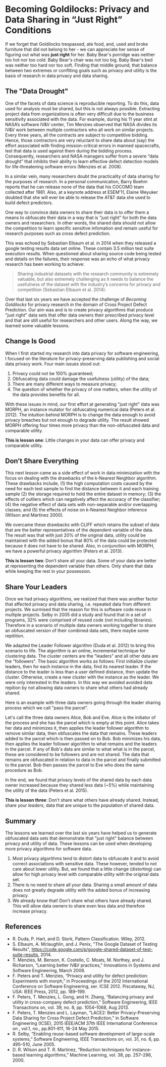 # Becoming Goldilocks: Privacy and Data Sharing in “Just Right” Conditions

If we forget that Goldilocks trespassed, ate food, and, used and broke furniture that did not belong to her - we can appreciate her sense of figuring out what was **just right** for her. Baby Bear's porridge was neither too hot nor too cold. Baby Bear's chair was not too big. Baby Bear's bed was neither too hard nor too soft. Finding that middle ground, that balance between two extremes or confliting goals such as privacy and utility is the basis of research in data privacy and data sharing. 

## The "Data Drought"
One of the facets of data science is reproducible reporting. To do this, data used for analysis must be shared, but this is not always possible. Extracting project data from organizations is often very difficult due to the business sensitivity associated with the data. For example, during his 11 year stint at NASA’s software IV&V center, Tim Menzies observed that NASA divides its IV&V work between multiple contractors who all work on similar projects. Every three years, all the contracts are subject to competitive bidding. Hence, those contractors are very reluctant to share data about (say) the effort associated with finding mission-critical errors in manned spacecrafts, lest that data is used against them during the bidding process. Consequently, researchers and NASA managers suffer from a severe “data drought” that inhibits their ability to learn effective defect detection models for life-threatening software errors (Menzies et al. 2008).

In a similar vein, many researchers doubt the practicality of data sharing for the purposes of research. In a personal communication, Barry Boehm reports that he can release none of the data that his COCOMO team collected after 1981. Also, at a keynote address at ESEM’11, Elaine Weyuker doubted that she will ever be able to release the AT&T data she used to build defect predictors.

One way to convince data owners to share their data is to offer them a means to obfuscate their data in a way that is "just right" for both the data owners and researchers. In other words, the shared data should not allow the competition to learn specific sensitive infomation and remain useful for research purposes such as cross defect prediction.

This was echoed by Sebastian Elbaum et al. in 2014 when they released a google testing results data set online. These contain 3.5 million test suite execution results. When questioned about sharing source code being tested and details on the failures, their response was an echo of what privacy research has been working to achieve:

>Sharing industrial datasets with the research community is extremely valuable, but also extremely challenging as it needs to balance the usefulness of the dataset with the industry’s concerns for privacy and competition (Sebastian Elbaum et al. 2014).

Over that last six years we have accepted the challenge of *Becoming Goldilocks* for privacy research in the domain of Cross Project Defect Prediction. Our aim was and is to create privacy algorithms that produce "just right" data sets that offer data owners their prescribed privacy level and that are still useful for researchers and other users.  Along the way, we learned some valuable lessons.

## Change Is Good
When I first started my research into data privacy for software engineering, I focused on the literature for privacy-preserving data publishing and social data privacy work. Four main issues stood out:

1. Privacy could not be 100% guaranteed;
2. Obfuscating data could damage the usefulness (utility) of the data;
3. There are many different ways to measure privacy;
4. The question of whether the privacy of one matters, when the utility of the data provides benefits for all.

With these issues in mind, our first effort at generating "just right" data was MORPH, an instance mutator for obfuscating numerical data (Peters et al. 2012). The intuition behind MORPH is to change the data enough to avoid privacy breaches but not enough to degrade utility. The result  showed MORPH offering four times more privacy than the non-obfuscated data and comparable utility.

**This is lesson one**: Little changes in your data can offer privacy and comparable utility. 

## Don’t Share Everything
This next lesson came as a side effect of work in data minimization with the focus on dealing with the drawbacks of the k-Nearest Neighbor algorithm. These drawbacks include, (1) the high computation costs caused by the need for each test sample to find the distance between it and each training sample (2) the storage required to hold the entire dataset in memory; (3) the effects of outliers which can negatively affect the accuracy of the classifier; (4) the negative effect of data sets with non-separable and/or overlapping classes; and (5) the effects of noise on k-Nearest Neighbor inference (Wilson and Martinez 2000). 

We overcame these drawbacks with CLIFF which retains the subset of data that are the better representatives of the dependent variable of the data. The result was that with just 20% of the original data, utility could be maintained with the added bonus that 80% of the data could be protected because it does not have to be shared. Also, in conjunction with MORPH, we have a powerful privacy algorithm (Peters et al. 2013). 

**This is lesson two**: Don’t share all your data. Some of your data are better at representing the dependent variable than others. Only share that data while keeping the rest in your possession. 

## Share Your Leaders
Once we had privacy algorithms, we realized that there was another factor that affected privacy and data sharing, i.e. repeated data from different projects. We surmised that the reason for this is software code reuse in multiple projects. Selby in 2005 did a study and found that in a set of programs, 32% were comprised of reused code (not including libraries). Therefore in a scenario of multiple data owners working together to share an obfuscated version of their combined data sets, there maybe some repitition. 

We adapted the Leader Follower algorithm (Duda et al. 2012) to bring this scenario to life. The algorithm is an online, incremental technique for clustering data. The cluster centers are the "leaders" and all other data are the "followers". The basic algorithm works as follows: First initialize cluster leaders, then for each instance in the data, find its nearest leader. If the distance to the leader is less than a user defined distance, then update the cluster. Otherwise, create a new cluster with the instance as the leader. We were only interested in the leaders. In this way we avoided avoided data repition by not allowing data owners to share what others had already shared. 

Here is an example with three data owners going through the leader sharing process which we call "pass the parcel". 

Let's call the three data owners Alice, Bob and Eve. Alice is the initiator of the process and she has the parcel which is empty at this point. Alice takes her data and minimizes it, then applies the leader follower algorithm to remove similar data, then obfuscates the data that remains. These leaders added to the parcel which is then passed on to Bob. Bob minimizes his data, then applies the leader follower algorithm to what remains and the leaders in the parcel. If any of Bob's data are similar to what what is in the parcel, these are considered to be followers and are not shared. The data that remains are obfuscated in relation to data in the parcel and finally submitted to the parcel. Bob then passes the parcel to Eve who does the same procedure as Bob. 

In the end, we found that privacy levels of the shared data by each data owner increased because they shared less data (~5%) while maintaining the utility of the data (Peters et al. 2015). 

**This is lesson three**: Don’t share what others have already shared. Instead, share your *leaders*, data that are unique to the population of shared data.
		 	 	 		
## Summary
The lessons we learned over the last six years have helped us to generate obfuscated data sets that demonstrate that "just right" balance between privacy and utility of data. These lessons can be used when developing more privacy algorithms for software data. 
1. Most privacy algorithms tend to distort data to obfuscate it and to avoid correct associations with sensitive data. These however, tended to not care about lower utility. But, we found that a little change (distorting) can allow for high privacy level with comparable utility with the original data set.
2. There is no need to share all your data. Sharing a small amount of data does not greatly degrade utility with the added bonus of increasing privacy. 			
3. We already know that! Don’t share what others have already shared. This will allow data owners to share even less data and therefore increase privacy.

## References 
* R. Duda, P. Hart, and D. Stork, Pattern Classification. Wiley, 2012.
* S. Elbaum, A. Mclaughlin, and J. Penix, "The Google Dataset of Testing Results", https://code.google.com/p/google-shared-dataset-of-test-suite-results, 2014.
* T. Menzies, M. Benson, K. Costello, C. Moats, M. Northey, and J. Richarson, “Learning better IV&V practices,” Innovations in Systems and Software Engineering, March 2008.
*  F. Peters and T. Menzies, “Privacy and utility for defect prediction: Experiments with morph,” in Proceedings of the 2012 International Conference on Software Engineering, ser. ICSE 2012. Piscataway, NJ, USA: IEEE Press, 2012, pp. 189–199.
*   F. Peters, T. Menzies, L. Gong, and H. Zhang, “Balancing privacy and utility in cross-company defect prediction,” Software Engineering, IEEE Transactions on, vol. 39, no. 8, pp. 1054–1068, Aug 2013.
* F. Peters, T. Menzies and L. Layman, "LACE2: Better Privacy-Preserving Data Sharing for Cross Project Defect Prediction," in Software Engineering (ICSE), 2015 IEEE/ACM 37th IEEE International Conference on , vol.1, no., pp.801-811, 16-24 May 2015.
* R. Selby, “Enabling reuse-based software development of large-scale systems,” Software Engineering, IEEE Transactions on, vol. 31, no. 6, pp. 495–510, June 2005.
* D. R. Wilson and T. R. Martinez, “Reduction techniques for instance-based learning algorithms,” Machine Learning, vol. 38, pp. 257–286, 2000.
